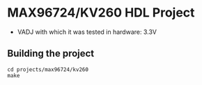 <!-- no_build_example, no_dts, no_no_os -->

# MAX96724/KV260 HDL Project

- VADJ with which it was tested in hardware: 3.3V

## Building the project

```
cd projects/max96724/kv260
make
```